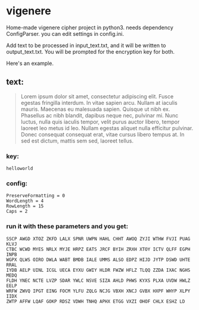 # vigenere
Home-made vigenere cipher project in python3. needs dependency ConfigParser. you can edit settings in config.ini.

Add text to be processed in input_text.txt, and it will be written to output_text.txt. You will be prompted for the encryption key for both.

Here's an example.

## text:
>Lorem ipsum dolor sit amet, consectetur adipiscing elit. Fusce egestas fringilla interdum. In vitae sapien arcu. Nullam at iaculis mauris. Maecenas eu malesuada sapien. Quisque ut nibh ex. Phasellus ac nibh blandit, dapibus neque nec, pulvinar mi. Nunc luctus, nulla quis iaculis tempor, velit purus auctor libero, tempor laoreet leo metus id leo. Nullam egestas aliquet nulla efficitur pulvinar. Donec consequat consequat erat, vitae cursus libero tempus at. In sed est dictum, mattis sem sed, laoreet tellus.

### key: 
`helloworld`

### config:

```
PreserveFormatting = 0
WordLength = 4
RowLength = 15
Caps = 2
```


### run it with these parameters and you get:
```
SSCP AWGD XTOZ ZKFD LALX SPNR UWPN HAHL CHHT AWOQ ZYJI WTHW FVJI PUAG KLVJ
CTBC WCWD MYES NRLX MYJE HRPZ EATS JRCF BYIH ZRXH XTOY ICTV QLFF EGPH INPB
WGPX QLWS OIRO DWLA WABT BMDB IALE UMMS ALSO EDPZ HIJD JYTP DSWD UHTE RRAL
IYDB AELP UINL ICGL UECA EYXU GWIY HLDR FWZW HFLZ TLQQ ZZDA IXAC NGHS MEDQ
FLDH YNEC NCTE LVZP SDAR YWLC NSVE SIZA AHLD PHWS KYXS PLXA UVDW HWLZ EELP
WRFW ZWVQ IPGT EING FOCM YLFU ZQLG NCJG VBXH XNCJ GVBX HXPF WHYP XLPY IIDX
ZWTP AFFW LQAF GOKP RDSZ VDWH TNHQ APHX ETGG VXZI OHOF CHLX ESHZ LD
```
